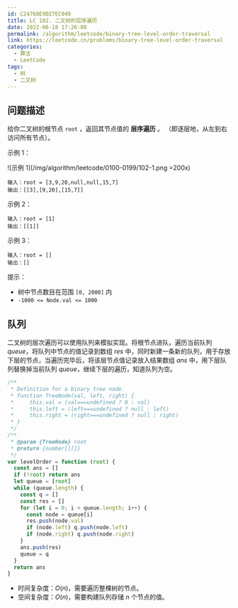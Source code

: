 ```yaml
---
id: C24768E9D27EC049
title: LC 102. 二叉树的层序遍历
date: 2022-06-18 17:26:08
permalink: /algorithm/leetcode/binary-tree-level-order-traversal
link: https://leetcode.cn/problems/binary-tree-level-order-traversal
categories:
  - 算法
  - LeetCode
tags:
  - 树
  - 二叉树
---
```


<Level :type='2'/>

## 问题描述

给你二叉树的根节点 `root` ，返回其节点值的 **层序遍历** 。 （即逐层地，从左到右访问所有节点）。

示例 1：

![示例 1](/img/algorithm/leetcode/0100-0199/102-1.png =200x)

```text
输入：root = [3,9,20,null,null,15,7]
输出：[[3],[9,20],[15,7]]
```

示例 2：

```text
输入：root = [1]
输出：[[1]]
```

示例 3：

```text
输入：root = []
输出：[]
```

提示：

- 树中节点数目在范围 `[0, 2000]` 内
- `-1000 <= Node.val <= 1000`

## 队列

二叉树的层次遍历可以使用队列来模拟实现。将根节点进队，遍历当前队列 $queue$，将队列中节点的值记录到数组 $res$ 中，同时新建一条新的队列，用于存放下层的节点，当遍历完毕后，将该层节点值记录放入结果数组 $ans$ 中，用下层队列替换掉当前队列 $queue$，继续下层的遍历，知道队列为空。

```javascript
/**
 * Definition for a binary tree node.
 * function TreeNode(val, left, right) {
 *     this.val = (val===undefined ? 0 : val)
 *     this.left = (left===undefined ? null : left)
 *     this.right = (right===undefined ? null : right)
 * }
 */
/**
 * @param {TreeNode} root
 * @return {number[][]}
 */
var levelOrder = function (root) {
  const ans = []
  if (!root) return ans
  let queue = [root]
  while (queue.length) {
    const q = []
    const res = []
    for (let i = 0; i < queue.length; i++) {
      const node = queue[i]
      res.push(node.val)
      if (node.left) q.push(node.left)
      if (node.right) q.push(node.right)
    }
    ans.push(res)
    queue = q
  }
  return ans
}
```

- 时间复杂度：$O(n)$，需要遍历整棵树的节点。
- 空间复杂度：$O(n)$，需要构建队列存储 $n$ 个节点的值。
